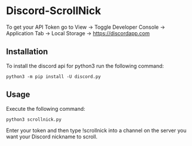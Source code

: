 # Discord-ScrollNick
To get your API Token go to View -> Toggle Developer Console -> Application Tab -> Local Storage -> https://discordapp.com 

## Installation

To install the discord api for python3 run the following command:
```
python3 -m pip install -U discord.py
```

## Usage
Execute the following command:
```
python3 scrollnick.py
```

Enter your token and then type !scrollnick into a channel on the server you want your Discord nickname to scroll.
